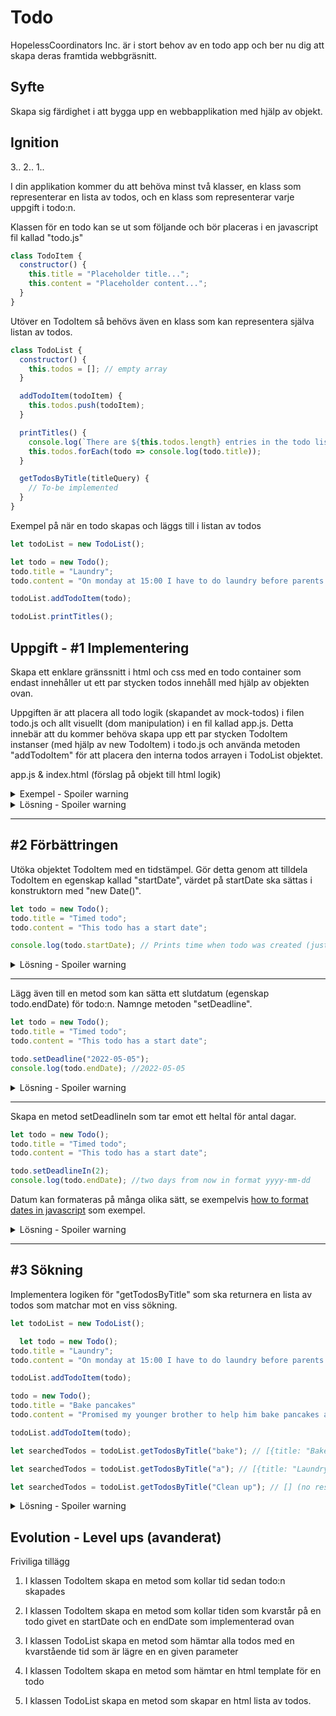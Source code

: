 # Todo
HopelessCoordinators Inc. är i stort behov av en todo app och ber nu dig att skapa deras framtida webbgräsnitt. 

## Syfte
Skapa sig färdighet i att bygga upp en webbapplikation med hjälp av objekt.

## Ignition
3.. 2.. 1..

I din applikation kommer du att behöva minst två klasser, en klass som representerar en lista av todos, och en klass som representerar varje uppgift i todo:n.

Klassen för en todo kan se ut som följande och bör placeras i en javascript fil kallad "todo.js"
```js
class TodoItem {
  constructor() {
    this.title = "Placeholder title...";
    this.content = "Placeholder content...";
  }
}
```

Utöver en TodoItem så behövs även en klass som kan representera själva listan av todos.

```js
class TodoList {
  constructor() {
    this.todos = []; // empty array
  }

  addTodoItem(todoItem) {
    this.todos.push(todoItem);
  }

  printTitles() {
    console.log(`There are ${this.todos.length} entries in the todo list`);
    this.todos.forEach(todo => console.log(todo.title));
  }

  getTodosByTitle(titleQuery) {
    // To-be implemented
  }
}
```

Exempel på när en todo skapas och läggs till i listan av todos

```js
let todoList = new TodoList();

let todo = new Todo();
todo.title = "Laundry";
todo.content = "On monday at 15:00 I have to do laundry before parents arrive";

todoList.addTodoItem(todo);

todoList.printTitles();
```


## Uppgift - #1 Implementering

Skapa ett enklare gränssnitt i html och css med en todo container som endast innehåller ut ett par stycken todos innehåll med hjälp av objekten ovan. 

Uppgiften är att placera all todo logik (skapandet av mock-todos) i filen todo.js och allt visuellt (dom manipulation) i en fil kallad app.js. Detta innebär att du kommer behöva skapa upp ett par stycken TodoItem instanser (med hjälp av new TodoItem) i todo.js och använda metoden "addTodoItem" för att placera den interna todos arrayen i TodoList objektet.

app.js & index.html (förslag på objekt till html logik)
<details>
  <summary>Exempel - Spoiler warning</summary>
    
  index.html
  ```html
  <ul class="todo-container"></ul>
  ```
  
  ```js
  const todoList = document.querySelector(".todo-container");

  function createTodoListItem(todo) {
    let li = document.createElement("li");
    li.textContent = `
    <h3>${todo.title}</h3>
    <p>${todo.content}</p>
    `;

    return li;
  }

  todoList.todos.forEach(todo => {
    let li = createTodoListItem(todo);
    todoContainer.append(li);
  });
  ```
</details>



<details>
  <summary>Lösning - Spoiler warning</summary>

  todo.js
  ```js
  let todoList = new TodoList();

  let todo = new Todo();
  todo.title = "Laundry";
  todo.content = "On monday at 15:00 I have to do laundry before parents arrive";

  todoList.addTodoItem(todo);

  todo = new Todo(); // todo är redan deklarerad, här skapar vi endast en ny instans på samma referens som innan
  todo.title = "Bake pancakes"
  todo.content = "Promised my younger brother to help him bake pancakes at 17:00 tomorrow";

  todoList.addTodoItem(todo);
  ```
</details>

---

## #2 Förbättringen

Utöka objektet TodoItem med en tidstämpel. Gör detta genom att tilldela TodoItem en egenskap kallad "startDate", värdet på startDate ska sättas i konstruktorn med "new Date()".

```js
let todo = new Todo();
todo.title = "Timed todo";
todo.content = "This todo has a start date";

console.log(todo.startDate); // Prints time when todo was created (just now)
```

<details>
  <summary>Lösning - Spoiler warning</summary>

  ```js
  class TodoItem {
    constructor() {
      this.title = "Placeholder title...";
      this.content = "Placeholder content...";
      this.startDate = new Date();
    }
  }
  ```
</details>

---

Lägg även till en metod som kan sätta ett slutdatum (egenskap todo.endDate) för todo:n. Namnge metoden "setDeadline".

```js
let todo = new Todo();
todo.title = "Timed todo";
todo.content = "This todo has a start date";

todo.setDeadline("2022-05-05");
console.log(todo.endDate); //2022-05-05
```
<details>
  <summary>Lösning - Spoiler warning</summary>

  ```js
  class TodoItem {
    constructor() {
      this.title = "Placeholder title...";
      this.content = "Placeholder content...";
      this.startDate = new Date();
    }

    setDeadline(endDate) {
      this.endDate = endDate;
    }
  }
  ```
</details>

--- 

Skapa en metod setDeadlineIn som tar emot ett heltal för antal dagar.

```js
let todo = new Todo();
todo.title = "Timed todo";
todo.content = "This todo has a start date";

todo.setDeadlineIn(2);
console.log(todo.endDate); //two days from now in format yyyy-mm-dd
```

Datum kan formateras på många olika sätt, se exempelvis [how to format dates in javascript](https://www.freecodecamp.org/news/how-to-format-dates-in-javascript/) som exempel.

<details>
  <summary>Lösning - Spoiler warning</summary>

  ```js
  class TodoItem {
    constructor() {
      this.title = "Placeholder title...";
      this.content = "Placeholder content...";
      this.startDate = new Date();
    }

    setDeadline(endDate) {
      this.endDate = endDate;
    }

    setDeadlineIn(days) {
      let date = new Date();
      date = date.setDate(date.getDate() + days);
      date = new Date(date);
      this.endDate = `${date.getFullYear()}-${date.getMonth() + 1}-${date.getDate()}`;
    }
  }
  ```
</details>

---


## #3 Sökning

Implementera logiken för "getTodosByTitle" som ska returnera en lista av todos som matchar mot en viss sökning.

```js
let todoList = new TodoList();

  let todo = new Todo();
todo.title = "Laundry";
todo.content = "On monday at 15:00 I have to do laundry before parents arrive";

todoList.addTodoItem(todo);

todo = new Todo();
todo.title = "Bake pancakes"
todo.content = "Promised my younger brother to help him bake pancakes at 17:00 tomorrow";

todoList.addTodoItem(todo);

```

```js
let searchedTodos = todoList.getTodosByTitle("bake"); // [{title: "Bake pan...", content: "Promised my..."}]
```

```js
let searchedTodos = todoList.getTodosByTitle("a"); // [{title: "Laundry", content: "On monday..."}, {title: "Bake pan...", content: "Promised my..."}]
```

```js
let searchedTodos = todoList.getTodosByTitle("Clean up"); // [] (no result)
```

<details>
  <summary>Lösning - Spoiler warning</summary>

  ```js
  class TodoList {
  constructor() {
    this.todos = []; // empty array
  }

  addTodoItem(todoItem) {
    this.todos.push(todoItem);
  }

  printTitles() {
    console.log(`There are ${this.todos.length} entries in the todo list`);
    this.todos.forEach(todo => console.log(todo.title));
  }

  getTodosByTitle(titleQuery) {
    let results = this.todos.find(todo => todo.title.includes(titleQuery));

    if(results == undefined) {
      return [];
    } else {
      return results;
    }
  }
  ```
</details>


## Evolution - Level ups (avanderat)
Friviliga tillägg


1. I klassen TodoItem skapa en metod som kollar tid sedan todo:n skapades
   
2. I klassen TodoItem skapa en metod som kollar tiden som kvarstår på en todo givet en startDate och en endDate som implementerad ovan

3. I klassen TodoList skapa en metod som hämtar alla todos med en kvarstående tid som är lägre en en given parameter

4. I klassen TodoItem skapa en metod som hämtar en html template för en todo

5. I klassen TodoList skapa en metod som skapar en html lista av todos.
